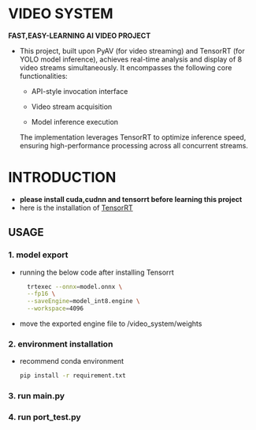 # VIDEO SYSTEM
**FAST,EASY-LEARNING AI VIDEO PROJECT** <br>

- This project, built upon PyAV (for video streaming) and TensorRT (for YOLO model inference), achieves real-time analysis and display of 8 video streams simultaneously. It encompasses the following core functionalities:

  - API-style invocation interface

  - Video stream acquisition

  - Model inference execution

  The implementation leverages TensorRT to optimize inference speed, ensuring high-performance processing across all concurrent streams.
# INTRODUCTION
- **please install cuda,cudnn and tensorrt before learning this project<br>**
- here is the installation of [TensorRT](https://blog.csdn.net/soulproficiency/article/details/150934136?spm=1001.2014.3001.5502)

## USAGE
### 1. model export
- running the below code after installing Tensorrt 
  ```bash
    trtexec --onnx=model.onnx \
    --fp16 \
    --saveEngine=model_int8.engine \
    --workspace=4096
  ```
- move the exported engine file to /video_system/weights

### 2. environment installation

- recommend conda environment
    ```bash
    pip install -r requirement.txt
    ```
### 3. run main.py

### 4. run port_test.py